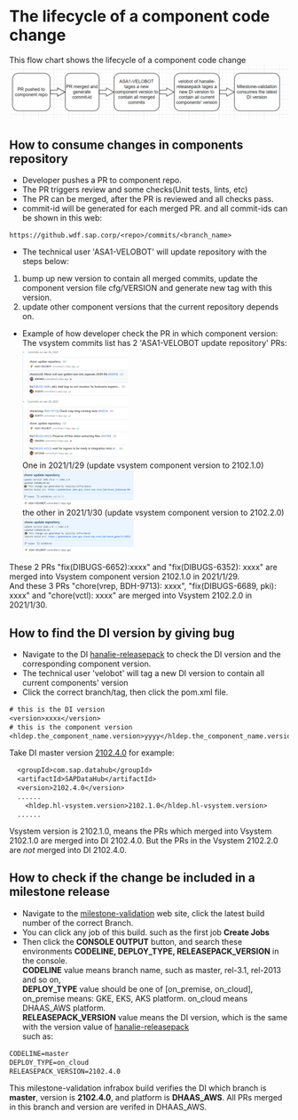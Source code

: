 # The lifecycle of a component code change
This flow chart shows the lifecycle of a component code change  
![Display](./CI-Framework/Image/ComponentLife/flowchart.png)  

## How to consume changes in components repository  
- Developer pushes a PR to component repo.
- The PR triggers review and some checks(Unit tests, lints, etc)    
- The PR can be merged, after the PR is reviewed and all checks pass.  
- commit-id will be generated for each merged PR. and all commit-ids can be shown in this web:
```
https://github.wdf.sap.corp/<repo>/commits/<branch_name> 
```

- The technical user 'ASA1-VELOBOT' will update repository with the steps below:  
1) bump up new version to contain all merged commits, update the component version file cfg/VERSION and generate new tag with this version.  
2) update other component versions that the current repository depends on.  

- Example of how developer check the PR in which component version:  
The vsystem commits list has 2 'ASA1-VELOBOT update repository' PRs:  
![Display](./CI-Framework/Image/ComponentLife/commits_list.png)  
One in 2021/1/29 (update vsystem component version to 2102.1.0)   
![Display](./CI-Framework/Image/ComponentLife/commits_in_29.png)  
the other in 2021/1/30 (update vsystem component version to 2102.2.0)  
![Display](./CI-Framework/Image/ComponentLife/commits_in_30.png)  

These 2 PRs "fix(DIBUGS-6652):xxxx" and "fix(DIBUGS-6352): xxxx" are merged into Vsystem component version 2102.1.0 in 2021/1/29.  
And these 3 PRs "chore(vrep, BDH-9713): xxxx", "fix(DIBUGS-6689, pki): xxxx" and "chore(vctl): xxxx" are merged into Vsystem 2102.2.0 in 2021/1/30.  

## How to find the DI version by giving bug
- Navigate to the DI [hanalie-releasepack](https://git.wdf.sap.corp/plugins/gitiles/hanalite-releasepack/) to check the DI version and the corresponding component version.  
- The technical user 'velobot' will tag a new DI version to contain all current components' version 
- Click the correct branch/tag, then click the pom.xml file.   
```
# this is the DI version
<version>xxxx</version>
# this is the component version
<hldep.the_component_name.version>yyyy</hldep.the_component_name.version>   
```

Take DI master version [2102.4.0](https://git.wdf.sap.corp/plugins/gitiles/hanalite-releasepack/+/refs/heads/master/pom.xml) for example:
```
  <groupId>com.sap.datahub</groupId>
  <artifactId>SAPDataHub</artifactId>
  <version>2102.4.0</version>
  ......
    <hldep.hl-vsystem.version>2102.1.0</hldep.hl-vsystem.version>
  ......
```
Vsystem version is 2102.1.0, means the PRs which merged into Vsystem 2102.1.0 are merged into DI 2102.4.0. But the PRs in the Vsystem 2102.2.0 are *not* merged into DI 2102.4.0.


## How to check if the change be included in a milestone release

- Navigate to the [milestone-validation](https://infrabox.datahub.only.sap/dashboard/#/project/milestone-validation/) web site, click the latest build number of the correct Branch.
- You can click any job of this build. such as the first job **Create Jobs**
- Then click the **CONSOLE OUTPUT** button, and search these environments **CODELINE, DEPLOY_TYPE, RELEASEPACK_VERSION** in the console.  
**CODELINE** value means branch name, such as master, rel-3.1, rel-2013 and so on,  
**DEPLOY_TYPE** value should be one of [on_premise, on_cloud], on_premise means: GKE, EKS, AKS platform.  on_cloud means DHAAS_AWS platform.   
**RELEASEPACK_VERSION** value means the DI version, which is the same with the version value of [hanalie-releasepack](https://git.wdf.sap.corp/plugins/gitiles/hanalite-releasepack/+/refs/heads/master/pom.xml)  
such as:
```
CODELINE=master             
DEPLOY_TYPE=on_cloud
RELEASEPACK_VERSION=2102.4.0
```
This milestone-validation infrabox build verifies the DI which branch is **master**, version is **2102.4.0**, and platform is **DHAAS_AWS**. All PRs merged in this branch and version are verifed in DHAAS_AWS.


